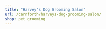 ```yaml
---
title: "Harvey's Dog Grooming Salon"
url: /carnforth/harveys-dog-grooming-salon/
shop: pet grooming
---
```

